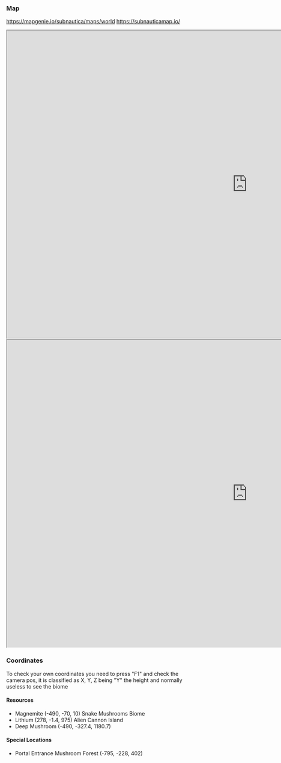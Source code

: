 ### Map
https://mapgenie.io/subnautica/maps/world
https://subnauticamap.io/

<iframe width="1280" height="820"  src="https://mapgenie.io/subnautica/maps/world"></iframe>

<iframe width="1280" height="820"  src="https://subnauticamap.io/"></iframe>

### Coordinates
To check your own coordinates you need to press "F1" and check the camera pos, it is classified as X, Y, Z being "Y" the height and normally useless to see the biome

#### Resources
- Magnemite (-490, -70, 10) Snake Mushrooms Biome
- Lithium (278, -1.4, 975) Alien Cannon Island
- Deep Mushroom (-490, -327.4, 1180.7)

#### Special Locations
- Portal Entrance Mushroom Forest (-795, -228, 402)